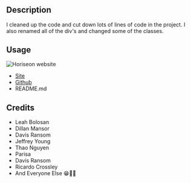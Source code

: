 # <Horiseon>
## Description
I cleaned up the code and cut down lots of lines of code in the project.
I also renamed all of the div's and changed some of the classes.
## Usage
  ![Horiseon website](assets/images/screenshot.png)
 - [Site](https://ngolston.github.io/horiseon/)
 - [Github](https://github.com/ngolston/horiseon/)
 - README.md
## Credits
- Leah Bolosan
- Dillan Mansor
- Davis Ransom
- Jeffrey Young
- Thao Nguyen
- Parisa
- Davis Ransom
- Ricardo Crossley
- And Everyone Else 😁🙏🏾
